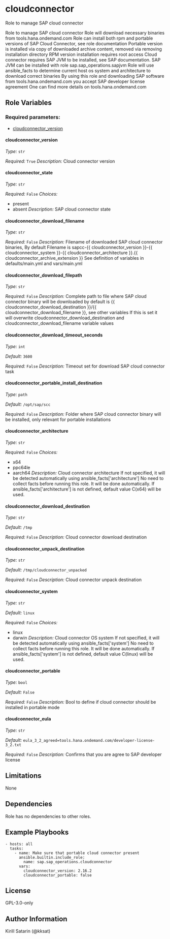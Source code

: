 <!--
SPDX-License-Identifier: GPL-3.0-only
SPDX-FileCopyrightText: 2023-2024 Red Hat, Project Atmosphere

Copyright 2023-2024 Red Hat, Project Atmosphere

This program is free software: you can redistribute it and/or modify it under the terms of the GNU
General Public License as published by the Free Software Foundation, version 3 of the License.

This program is distributed in the hope that it will be useful, but WITHOUT ANY WARRANTY; without
even the implied warranty of MERCHANTABILITY or FITNESS FOR A PARTICULAR PURPOSE.
See the GNU General Public License for more details.

Unless required by applicable law or agreed to in writing, software
distributed under the License is distributed on an "AS IS" BASIS,
WITHOUT WARRANTIES OR CONDITIONS OF ANY KIND, either express or implied.
See the License for the specific language governing permissions and
limitations under the License.

You should have received a copy of the GNU General Public License along with this program.
If not, see <https://www.gnu.org/licenses/>.
-->

# cloudconnector

Role to manage SAP cloud connector


Role to manage SAP cloud connector
Role will download necessary binaries from tools.hana.ondemand.com
Role can install both rpm and portable versions of SAP Cloud Connector, see role documentation
Portable version is installed via copy of downloaded archive content, removed via removing installation directory
RPM version installation requires root access
Cloud connector requires SAP JVM to be installed, see SAP documentation.
SAP JVM can be installed with role sap.sap_operations.sapjvm
Role will use ansible_facts to determine current host os system and architecture to download correct binaries
By using this role and downloading SAP software from tools.hana.ondemand.com you accept SAP developer license agreement
One can find more details on tools.hana.ondemand.com



## Role Variables

### Required parameters:


- [cloudconnector_version](#cloudconnector_version)
 

#### cloudconnector_version


_Type:_ `str`


_Required:_ `True`
_Description:_
Cloud connector version

 

#### cloudconnector_state


_Type:_ `str`


_Required:_ `False`
_Choices:_
- present
- absent
_Description:_
SAP cloud connector state

 

#### cloudconnector_download_filename


_Type:_ `str`


_Required:_ `False`
_Description:_
Filename of downloaded SAP cloud connector binaries,
By default Filename is  sapcc-{{ cloudconnector_version }}-{{ cloudconnector_system }}-{{ cloudconnector_architecture }}.{{ cloudconnector_archive_extension }} 
See definition of variables in defaults/main.yml and vars/main.yml

 

#### cloudconnector_download_filepath


_Type:_ `str`


_Required:_ `False`
_Description:_
Complete path to file where SAP cloud connector binary will be downloaded
by default is {{ cloudconnector_download_destination }}/{{ cloudconnector_download_filename }}, see other variables
If this is set it will overwrite cloudconnector_download_destination and cloudconnector_download_filename variable values

 

#### cloudconnector_download_timeout_seconds


_Type:_ `int`

_Default:_ `3600`

_Required:_ `False`
_Description:_
Timeout set for download SAP cloud connector task

 

#### cloudconnector_portable_install_destination


_Type:_ `path`

_Default:_ `/opt/sap/scc`

_Required:_ `False`
_Description:_
Folder where SAP cloud connector binary will be installed, only relevant for portable installations

 

#### cloudconnector_architecture


_Type:_ `str`


_Required:_ `False`
_Choices:_
- x64
- ppc64le
- aarch64
_Description:_
Cloud connector architecture
If not specified, it will be detected automatically using ansible_facts['architecture']
No need to collect facts before running this role. It will be done automatically.
If ansible_facts['architecture'] is not defined, default value C(x64) will be used.


 

#### cloudconnector_download_destination


_Type:_ `str`

_Default:_ `/tmp`

_Required:_ `False`
_Description:_
Cloud connector download destination

 

#### cloudconnector_unpack_destination


_Type:_ `str`

_Default:_ `/tmp/cloudconnector_unpacked`

_Required:_ `False`
_Description:_
Cloud connector unpack destination

 

#### cloudconnector_system


_Type:_ `str`

_Default:_ `linux`

_Required:_ `False`
_Choices:_
- linux
- darwin
_Description:_
Cloud connector OS system
If not specified, it will be detected automatically using ansible_facts['system']
No need to collect facts before running this role. It will be done automatically.
If ansible_facts['system'] is not defined, default value C(linux) will be used.


 

#### cloudconnector_portable


_Type:_ `bool`

_Default:_ `False`

_Required:_ `False`
_Description:_
Bool to define if cloud connector should be installed in portable mode

 

#### cloudconnector_eula


_Type:_ `str`

_Default:_ `eula_3_2_agreed=tools.hana.ondemand.com/developer-license-3_2.txt`

_Required:_ `False`
_Description:_
Confirms that you are agree to SAP developer license

 
 

## Limitations

None

## Dependencies

Role has no dependencies to other roles.

## Example Playbooks

```ansible
- hosts: all
  tasks:
    - name: Make sure that portable cloud connector present
      ansible.builtin.include_role:
        name: sap.sap_operations.cloudconnector
      vars:
        cloudconnector_version: 2.16.2
        cloudconnector_portable: false
```

## License

GPL-3.0-only

## Author Information

Kirill Satarin (@kksat)
